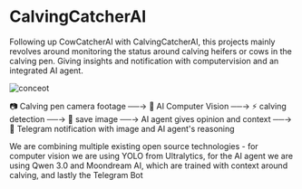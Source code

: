 # CalvingCatcherAI
Following up CowCatcherAI with CalvingCatcherAI, this projects mainly revolves around monitoring the status around calving heifers or cows in the calving pen. Giving insights and notification with computervision and an integrated AI agent.

![conceot](https://github.com/user-attachments/assets/ec73b777-d69a-46ff-b3fc-f477840de95c)

📷 Calving pen camera footage ──→ 🤖 AI Computer Vision ──→ ⚡ calving detection ──→ 💽 save image ──→ AI agent gives opinion and context ──→ 📲 Telegram notification with image and AI agent's reasoning

We are combining multiple existing open source technologies - for computer vision we are using YOLO from Ultralytics, for the AI agent we are using Qwen 3.0 and Moondream AI, which are trained with context around calving, and lastly the Telegram Bot
